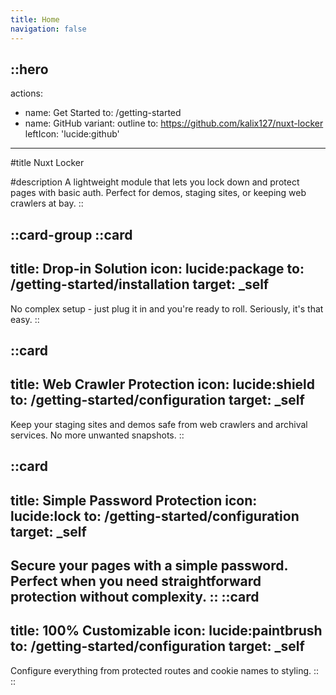 ```yaml
---
title: Home
navigation: false
---
```


::hero
---
actions:
  - name: Get Started
    to: /getting-started
  - name: GitHub
    variant: outline
    to: https://github.com/kalix127/nuxt-locker
    leftIcon: 'lucide:github'
---

#title
Nuxt Locker

#description
A lightweight module that lets you lock down and protect pages with basic auth. Perfect for demos, staging sites, or keeping web crawlers at bay.
::

::card-group
  ::card
  ---
  title: Drop-in Solution
  icon: lucide:package
  to: /getting-started/installation
  target: _self
  ---
  No complex setup - just plug it in and you're ready to roll. Seriously, it's that easy.
  ::

  ::card
  ---
  title: Web Crawler Protection
  icon: lucide:shield
  to: /getting-started/configuration
  target: _self
  ---
  Keep your staging sites and demos safe from web crawlers and archival services. No more unwanted snapshots.
  ::

  ::card
  ---
  title: Simple Password Protection
  icon: lucide:lock
  to: /getting-started/configuration
  target: _self
  ---
  Secure your pages with a simple password. Perfect when you need straightforward protection without complexity.
  ::
  ::card
  ---
  title: 100% Customizable
  icon: lucide:paintbrush
  to: /getting-started/configuration
  target: _self
  ---
  Configure everything from protected routes and cookie names to styling.
  ::
::

